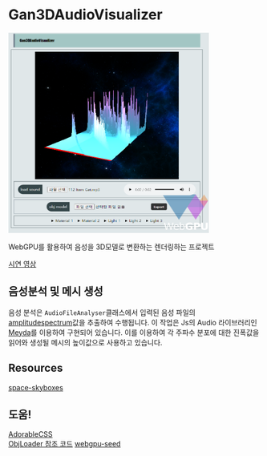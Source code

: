 # Gan3DAudioVisualizer

<img src="./docs/title_img.png" width="400" height="400">

WebGPU를 활용하여 음성을 3D모델로 변환하는 렌더링하는 프로젝트

[시연 영상](https://youtu.be/rE_n67guZ-M?si=80-V-QkCIBPZ5ued)

## 음성분석 및 메시 생성

 음성 분석은 `AudioFileAnalyser`클래스에서 입력된 음성 파일의 [amplitudespectrum](https://meyda.js.org/audio-features#amplitudespectrum)값을 추출하여 수행됩니다. 이 작업은 Js의 Audio 라이브러리인 [Meyda](https://meyda.js.org/)를 이용하여 구현되어 있습니다. 이를 이용하여 각 주파수 분포에 대한 진폭값을 읽어와 생성될 메시의 높이값으로 사용하고 있습니다.

## Resources

[space-skyboxes](https://opengameart.org/content/space-skyboxes-0)<br>

## 도움!

[AdorableCSS](https://developer-1px.github.io/adorable-css/)<br>
[ObjLoader 참조 코드](https://gist.github.com/ccincotti3/9778061917d49e967c822e0c5a28f6ef#file-obj_loader_web_gpu-ts)
[webgpu-seed](https://github.com/alaingalvan/webgpu-seed/tree/master)
